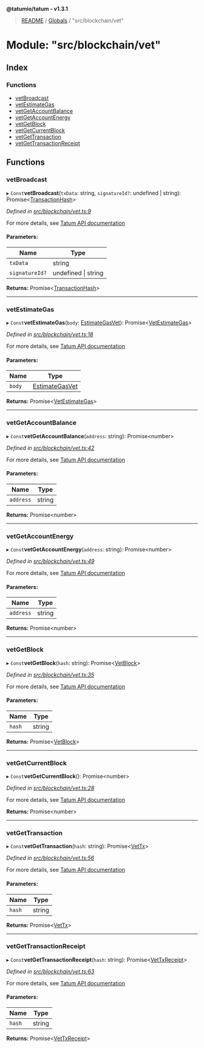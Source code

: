 **@tatumio/tatum - v1.3.1**

> [README](../README.md) / [Globals](../globals.md) / "src/blockchain/vet"

# Module: "src/blockchain/vet"

## Index

### Functions

* [vetBroadcast](_src_blockchain_vet_.md#vetbroadcast)
* [vetEstimateGas](_src_blockchain_vet_.md#vetestimategas)
* [vetGetAccountBalance](_src_blockchain_vet_.md#vetgetaccountbalance)
* [vetGetAccountEnergy](_src_blockchain_vet_.md#vetgetaccountenergy)
* [vetGetBlock](_src_blockchain_vet_.md#vetgetblock)
* [vetGetCurrentBlock](_src_blockchain_vet_.md#vetgetcurrentblock)
* [vetGetTransaction](_src_blockchain_vet_.md#vetgettransaction)
* [vetGetTransactionReceipt](_src_blockchain_vet_.md#vetgettransactionreceipt)

## Functions

### vetBroadcast

▸ `Const`**vetBroadcast**(`txData`: string, `signatureId?`: undefined \| string): Promise\<[TransactionHash](../interfaces/_src_model_response_common_transactionhash_.transactionhash.md)>

*Defined in [src/blockchain/vet.ts:9](https://github.com/tatumio/tatum-js/blob/8f0f126/src/blockchain/vet.ts#L9)*

For more details, see <a href="https://tatum.io/apidoc.html#operation/VetBroadcast" target="_blank">Tatum API documentation</a>

#### Parameters:

Name | Type |
------ | ------ |
`txData` | string |
`signatureId?` | undefined \| string |

**Returns:** Promise\<[TransactionHash](../interfaces/_src_model_response_common_transactionhash_.transactionhash.md)>

___

### vetEstimateGas

▸ `Const`**vetEstimateGas**(`body`: [EstimateGasVet](../classes/_src_model_request_estimategasvet_.estimategasvet.md)): Promise\<[VetEstimateGas](../interfaces/_src_model_response_vet_vetestimategas_.vetestimategas.md)>

*Defined in [src/blockchain/vet.ts:18](https://github.com/tatumio/tatum-js/blob/8f0f126/src/blockchain/vet.ts#L18)*

For more details, see <a href="https://tatum.io/apidoc.html#operation/VetEstimateGas" target="_blank">Tatum API documentation</a>

#### Parameters:

Name | Type |
------ | ------ |
`body` | [EstimateGasVet](../classes/_src_model_request_estimategasvet_.estimategasvet.md) |

**Returns:** Promise\<[VetEstimateGas](../interfaces/_src_model_response_vet_vetestimategas_.vetestimategas.md)>

___

### vetGetAccountBalance

▸ `Const`**vetGetAccountBalance**(`address`: string): Promise\<number>

*Defined in [src/blockchain/vet.ts:42](https://github.com/tatumio/tatum-js/blob/8f0f126/src/blockchain/vet.ts#L42)*

For more details, see <a href="https://tatum.io/apidoc.html#operation/VetGetBalance" target="_blank">Tatum API documentation</a>

#### Parameters:

Name | Type |
------ | ------ |
`address` | string |

**Returns:** Promise\<number>

___

### vetGetAccountEnergy

▸ `Const`**vetGetAccountEnergy**(`address`: string): Promise\<number>

*Defined in [src/blockchain/vet.ts:49](https://github.com/tatumio/tatum-js/blob/8f0f126/src/blockchain/vet.ts#L49)*

For more details, see <a href="https://tatum.io/apidoc.html#operation/VetGetEnergy" target="_blank">Tatum API documentation</a>

#### Parameters:

Name | Type |
------ | ------ |
`address` | string |

**Returns:** Promise\<number>

___

### vetGetBlock

▸ `Const`**vetGetBlock**(`hash`: string): Promise\<[VetBlock](../interfaces/_src_model_response_vet_vetblock_.vetblock.md)>

*Defined in [src/blockchain/vet.ts:35](https://github.com/tatumio/tatum-js/blob/8f0f126/src/blockchain/vet.ts#L35)*

For more details, see <a href="https://tatum.io/apidoc.html#operation/VetGetBlock" target="_blank">Tatum API documentation</a>

#### Parameters:

Name | Type |
------ | ------ |
`hash` | string |

**Returns:** Promise\<[VetBlock](../interfaces/_src_model_response_vet_vetblock_.vetblock.md)>

___

### vetGetCurrentBlock

▸ `Const`**vetGetCurrentBlock**(): Promise\<number>

*Defined in [src/blockchain/vet.ts:28](https://github.com/tatumio/tatum-js/blob/8f0f126/src/blockchain/vet.ts#L28)*

For more details, see <a href="https://tatum.io/apidoc.html#operation/VetGetCurrentBlock" target="_blank">Tatum API documentation</a>

**Returns:** Promise\<number>

___

### vetGetTransaction

▸ `Const`**vetGetTransaction**(`hash`: string): Promise\<[VetTx](../interfaces/_src_model_response_vet_vettx_.vettx.md)>

*Defined in [src/blockchain/vet.ts:56](https://github.com/tatumio/tatum-js/blob/8f0f126/src/blockchain/vet.ts#L56)*

For more details, see <a href="https://tatum.io/apidoc.html#operation/VetGetTransaction" target="_blank">Tatum API documentation</a>

#### Parameters:

Name | Type |
------ | ------ |
`hash` | string |

**Returns:** Promise\<[VetTx](../interfaces/_src_model_response_vet_vettx_.vettx.md)>

___

### vetGetTransactionReceipt

▸ `Const`**vetGetTransactionReceipt**(`hash`: string): Promise\<[VetTxReceipt](../interfaces/_src_model_response_vet_vettxreceipt_.vettxreceipt.md)>

*Defined in [src/blockchain/vet.ts:63](https://github.com/tatumio/tatum-js/blob/8f0f126/src/blockchain/vet.ts#L63)*

For more details, see <a href="https://tatum.io/apidoc.html#operation/VetGetTransactionReceipt" target="_blank">Tatum API documentation</a>

#### Parameters:

Name | Type |
------ | ------ |
`hash` | string |

**Returns:** Promise\<[VetTxReceipt](../interfaces/_src_model_response_vet_vettxreceipt_.vettxreceipt.md)>
